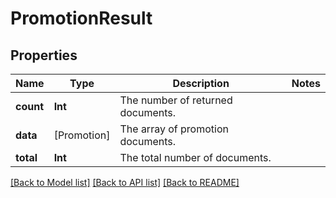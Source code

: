 # PromotionResult

## Properties
Name | Type | Description | Notes
------------ | ------------- | ------------- | -------------
**count** | **Int** | The number of returned documents. | 
**data** | [Promotion] | The array of promotion documents. | 
**total** | **Int** | The total number of documents. | 

[[Back to Model list]](../README.md#documentation-for-models) [[Back to API list]](../README.md#documentation-for-api-endpoints) [[Back to README]](../README.md)


